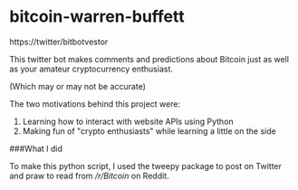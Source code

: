 # bitcoin-warren-buffett

https://twitter/bitbotvestor

This twitter bot makes comments and predictions about Bitcoin just as well as your amateur cryptocurrency enthusiast.

(Which may or may not be accurate)

The two motivations behind this project were:

1. Learning how to interact with website APIs using Python
2. Making fun of "crypto enthusiasts" while learning a little on the side

###What I did

To make this python script, I used the tweepy package to post on Twitter and praw to read from */r/Bitcoin* on Reddit.
